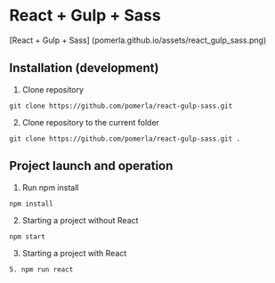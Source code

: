 # React + Gulp + Sass

[React + Gulp + Sass] (pomerla.github.io/assets/react_gulp_sass.png)

## Installation (development)

1. Clone repository

```
git clone https://github.com/pomerla/react-gulp-sass.git
```

2. Clone repository to the current folder

```
git clone https://github.com/pomerla/react-gulp-sass.git .
```

## Project launch and operation

1. Run npm install

```
npm install
```

2. Starting a project without React

```
npm start
```

3. Starting a project with React

```
5. npm run react
```